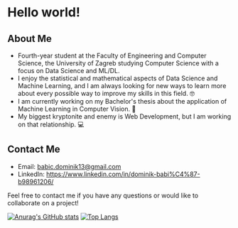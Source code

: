 # Hello world! 

## About Me
- Fourth-year student at the Faculty of Engineering and Computer Science, the University of Zagreb studying Computer Science with a focus on Data Science and ML/DL.
- I enjoy the statistical and mathematical aspects of Data Science and Machine Learning, and I am always looking for new ways to learn more about every possible way to improve my skills in this field. 🤓
- I am currently working on my Bachelor's thesis about the application of Machine Learning in Computer Vision. 🤖
- My biggest kryptonite and enemy is Web Development, but I am working on that relationship. 💻

## Contact Me
- Email: babic.dominik13@gmail.com
- LinkedIn: https://www.linkedin.com/in/dominik-babi%C4%87-b98961206/

Feel free to contact me if you have any questions or would like to collaborate on a project!

[![Anurag's GitHub stats](https://github-readme-stats.vercel.app/api?username=babe1304&show_icons=true&theme=cobalt&hide_rank=true)](https://github.com/anuraghazra/github-readme-stats)
[![Top Langs](https://github-readme-stats.vercel.app/api/top-langs/?username=babe1304&layout=donut&hide=purebasic,jupyter_notebook)](https://github.com/anuraghazra/github-readme-stats)

